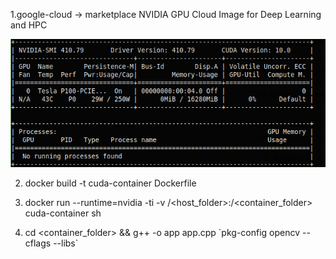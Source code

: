1.google-cloud -> marketplace
NVIDIA GPU Cloud Image for Deep Learning and HPC

![alt text](https://github.com/luddite478/cpp-cuda-opencv-ffmpeg-tests/blob/master/nvidia-smi.png)

2. docker build -t cuda-container Dockerfile

3. docker run --runtime=nvidia -ti -v /<host_folder>:/<container_folder> cuda-container sh

4. cd <container_folder> && g++ -o app app.cpp \`pkg-config opencv --cflags --libs\`
